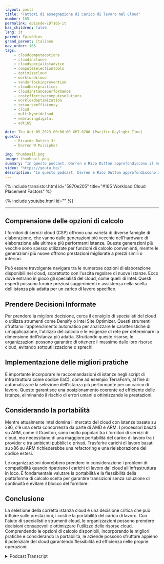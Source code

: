 ```yaml
---
layout: posts
title: "Fattori di assegnazione di Carico di lavoro nel Cloud"
number: 165
permalink: episode-EDT165-it
has_children: false
lang: it
parent: Episódios
grand_parent: Italiano
nav_order: 165
tags:
    - cloudcomputeoptions
    - cloudinstance
    - cloudspecialistadvice
    - computeselectiontools
    - optimizecloud
    - workloadcloud
    - vendorlockinprevention
    - cloudbestpractices
    - cloudinstanceperformance
    - costeffectivecomputesolutions
    - workloadoptimization
    - resourceefficiency
    - cloud
    - multihybridcloud
    - embracingdigital
    - edt165

date: Thu Oct 05 2023 00:00:00 GMT-0700 (Pacific Daylight Time)
guests:
    - Ricardo Dutton Jr
    - Darren W Pulsipher

img: thumbnail.png
image: thumbnail.png
summary: "In questo podcast, Darren e Rico Dutton approfondiscono il mondo delle istanze di cloud e i fattori da considerare quando si seleziona l'istanza giusta per il proprio carico di lavoro. Discutono delle diverse opzioni di calcolo disponibili nel cloud, dell'importanza di trovare il giusto equilibrio tra prestazioni e costi e del ruolo degli specialisti del cloud nel contribuire a prendere decisioni informate per le organizzazioni."
video: "https://youtu.be/"
description: "In questo podcast, Darren e Rico Dutton approfondiscono il mondo delle istanze di cloud e i fattori da considerare quando si seleziona l'istanza giusta per il proprio carico di lavoro. Discutono delle diverse opzioni di calcolo disponibili nel cloud, dell'importanza di trovare il giusto equilibrio tra prestazioni e costi e del ruolo degli specialisti del cloud nel contribuire a prendere decisioni informate per le organizzazioni."
---
```


<div>
{% include transistor.html id="5870e205" title="#165 Workload Cloud Placement Factors" %}

{% include youtube.html id="" %}
</div>

---

## Comprensione delle opzioni di calcolo

I fornitori di servizi cloud (CSP) offrono una varietà di diverse famiglie di elaborazione, che vanno dalle generazioni più vecchie dell'hardware di elaborazione alle ultime e più performanti istanze. Queste generazioni più vecchie sono spesso utilizzate per funzioni di calcolo convenienti, mentre le generazioni più nuove offrono prestazioni migliorate a prezzi simili o inferiori.

Può essere travolgente navigare tra le numerose opzioni di elaborazione disponibili nel cloud, soprattutto con l'uscita regolare di nuove istanze. Ecco dove entrano in gioco gli specialisti del cloud, come quelli di Intel. Questi esperti possono fornire preziosi suggerimenti e assistenza nella scelta dell'istanza più adatta per un carico di lavoro specifico.

## Prendere Decisioni Informate

Per prendere la migliore decisione, cerca il consiglio di specialisti del cloud o utilizza strumenti come Densify o Intel Site Optimizer. Questi strumenti sfruttano l'apprendimento automatico per analizzare le caratteristiche di un'applicazione, l'utilizzo del calcolo e le esigenze di rete per determinare la dimensione dell'istanza più adatta. Sfruttando queste risorse, le organizzazioni possono garantire di ottenere il massimo dalle loro risorse cloud, evitando sottoutilizzazione o sprechi.

## Implementazione delle migliori pratiche

È importante incorporare le raccomandazioni di istanze negli script di infrastruttura come codice (IaC), come ad esempio TerraForm, al fine di automatizzare la selezione dell'istanza più performante per un carico di lavoro. Questo garantisce una posizionamento coerente ed efficiente delle istanze, eliminando il rischio di errori umani e ottimizzando le prestazioni.

## Considerando la portabilità

Mentre attualmente Intel domina il mercato del cloud con istanze basate su x86, c'è una certa concorrenza da parte di AMD e ARM. I processori basati su ARM, come il Graviton, sono molto popolari tra i fornitori di servizi di cloud, ma necessitano di una maggiore portabilità del carico di lavoro tra i provider e tra ambienti pubblici e privati. Trasferire carichi di lavoro basati su x86 su ARM richiederebbe una refactoring e una rielaborazione del codice estesi.

Le organizzazioni dovrebbero prendere in considerazione i problemi di compatibilità quando ripatriano i carichi di lavoro dal cloud all'infrastruttura in loco. È fondamentale valutare la portabilità e la flessibilità della piattaforma di calcolo scelta per garantire transizioni senza soluzione di continuità e evitare il blocco del fornitore.

## Conclusione

La selezione della corretta istanza cloud è una decisione critica che può influire sulle prestazioni, i costi e la portabilità del carico di lavoro. Con l'aiuto di specialisti e strumenti cloud, le organizzazioni possono prendere decisioni consapevoli e ottimizzare l'utilizzo delle risorse cloud. Comprendendo le opzioni di calcolo disponibili, incorporando le migliori pratiche e considerando la portabilità, le aziende possono sfruttare appieno il potenziale del cloud garantendo flessibilità ed efficienza nelle proprie operazioni.



<details>
<summary> Podcast Transcript </summary>

<p></p>

</details>
